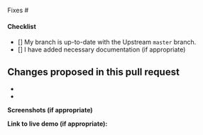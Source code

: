 <!-- Add the issue number that is fixed by this PR (In the form Fixes #123) -->
Fixes #

#### Checklist


- [] My branch is up-to-date with the Upstream `master` branch.
- [] I have added necessary documentation (if appropriate)



**Changes proposed in this pull request**
-
-
-

**Screenshots (if appropriate)**

**Link to live demo (if appropriate):** 
